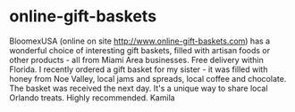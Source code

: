 online-gift-baskets
===================

BloomexUSA (online on site  http://www.online-gift-baskets.com) has a wonderful choice of interesting gift baskets, filled with artisan foods or other products - all from Miami Area businesses. Free delivery within Florida. I recently ordered a gift basket for my sister - it was filled with honey from Noe Valley, local jams and spreads, local coffee and chocolate. The basket was received the next day. It's a unique way to share local Orlando treats. Highly recommended. Kamila
